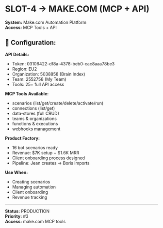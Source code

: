 # SLOT-4 → MAKE.COM (MCP + API)

**System:** Make.com Automation Platform  
**Access:** MCP Tools + API  

## 🔗 Configuration:

**API Details:**
- Token: 03106422-df8a-4378-beb0-cac8aaa78be3
- Region: EU2
- Organization: 5038858 (Brain Index)
- Team: 2552758 (My Team)
- Tools: 25+ full API access

**MCP Tools Available:**
- scenarios (list/get/create/delete/activate/run)
- connections (list/get)
- data-stores (full CRUD)
- teams & organizations
- functions & executions
- webhooks management

**Product Factory:**
- 16 bot scenarios ready
- Revenue: $7K setup + $1.6K MRR
- Client onboarding process designed
- Pipeline: Jean creates → Boris imports

**Use When:**
- Creating scenarios
- Managing automation
- Client onboarding
- Revenue tracking

---

**Status:** PRODUCTION  
**Priority:** #3  
**Access:** make.com MCP tools
